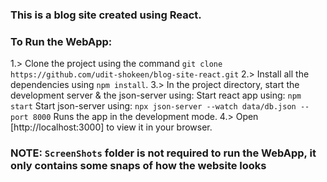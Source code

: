 ### This is a blog site created using React.

### To Run the WebApp:
1.> Clone the project using the command `git clone https://github.com/udit-shokeen/blog-site-react.git`
2.> Install all the dependencies using `npm install`.
3.> In the project directory, start the development server & the json-server using:
    Start react app using: `npm start`
    Start json-server using: `npx json-server --watch data/db.json --port 8000`
    Runs the app in the development mode.
4.> Open [http://localhost:3000] to view it in your browser.

### NOTE: `ScreenShots` folder is not required to run the WebApp, it only contains some snaps of how the website looks
